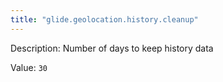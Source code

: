 ```yaml
---
title: "glide.geolocation.history.cleanup"
---
```


Description: Number of days to keep history data

Value: `30`